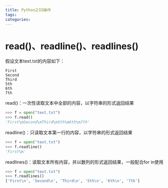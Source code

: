 ```yaml
---
title: Python之IO操作
tags:
categories:
---
```


<!-- more -->

# read()、readline()、readlines()

假设文本text.txt的内容如下：

``` text
First
Second
Third
5th
6th
7th
```

read()：一次性读取文本中全部的内容，以字符串的形式返回结果

``` python
>>> f = open("text.txt")
>>> f.read()
'First\nSecond\nThird\n5th\n6th\n7th'
```

readline()：只读取文本第一行的内容，以字符串的形式返回结果

``` python
>>> f = open("text.txt")
>>> f.readline()
'First\n'
```

readlines()：读取文本所有内容，并以数列的形式返回结果，一般配合for in使用

``` python
>>> f = open("text.txt")
>>> f.readlines()
['First\n', 'Second\n', 'Third\n', '5th\n', '6th\n', '7th']
```

